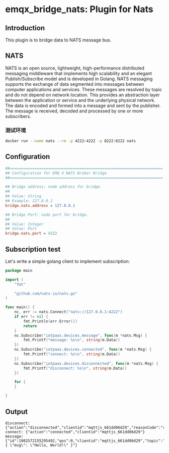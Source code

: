 # emqx_bridge_nats: Plugin for Nats

## Introduction
This plugin is to bridge data to NATS message bus.

## NATS
NATS is an open source, lightweight, high-performance distributed messaging middleware that implements high scalability and an elegant Publish/Subscribe model and is developed in Golang.
NATS messaging supports the exchange of data segmented into messages between computer applications and services. These messages are resolved by topic and do not depend on network location. This provides an abstraction layer between the application or service and the underlying physical network. The data is encoded and formed into a message and sent by the publisher. The message is received, decoded and processed by one or more subscribers.
### 测试环境
```sh
docker run --name nats --rm -p 4222:4222 -p 8222:8222 nats
``` 

## Configuration
```ini
##====================================================================
## Configuration for EMQ X NATS Broker Bridge
##====================================================================

## Bridge address: node address for bridge.
##
## Value: String
## Example: 127.0.0.1
bridge.nats.address = 127.0.0.1

## Bridge Port: node port for bridge.
##
## Value: Integer
## Value: Port
bridge.nats.port = 4222

```
## Subscription test
Let's write a simple golang client to implement subscription:

```go
package main

import (
	"fmt"

	"github.com/nats-io/nats.go"
)

func main() {
	nc, err := nats.Connect("nats://127.0.0.1:4222")
	if err != nil {
		fmt.Println(err.Error())
		return
	}
	nc.Subscribe("iotpaas.devices.message", func(m *nats.Msg) {
		fmt.Printf("message: %s\n", string(m.Data))
	})
	nc.Subscribe("iotpaas.devices.connected", func(m *nats.Msg) {
		fmt.Printf("connect: %s\n", string(m.Data))
	})
	nc.Subscribe("iotpaas.devices.disconnected", func(m *nats.Msg) {
		fmt.Printf("disconnect: %s\n", string(m.Data))
	})

	for {
	}

}

```

## Output
```
disconnect: {"action":"disconnected","clientid":"mqttjs_661dd06d29","reasonCode":"remote"}
connect: {"action":"connected","clientid":"mqttjs_661dd06d29"}
message: {"id":1902572155295492,"qos":0,"clientid":"mqttjs_661dd06d29","topic":"testtopic","payload":"{ \"msg\": \"Hello, World!\" }"}
```
